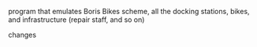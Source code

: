 program that emulates Boris Bikes scheme, all the docking stations, bikes, and infrastructure (repair staff, and so on)

changes
